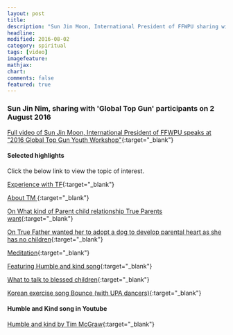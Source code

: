 ```yaml
---
layout: post
title:
description: "Sun Jin Moon, International President of FFWPU sharing with Global Top Gun participants"
headline: 
modified: 2016-08-02
category: spiritual
tags: [video]
imagefeature: 
mathjax: 
chart: 
comments: false
featured: true
---
```

### Sun Jin Nim, sharing with 'Global Top Gun' participants on 2 August 2016
  
[Full video of Sun Jin Moon, International President of FFWPU speaks  at "2016 Global Top Gun Youth Workshop"](https://vimeo.com/177675477){:target="_blank"}

#### Selected highlights    

Click the below link to view the topic of interest.

[Experience with TF](https://vimeo.com/177675477#t=53m1s){:target="_blank"}

[About TM ](https://vimeo.com/177675477#t=59m22s){:target="_blank"}

[On What kind of Parent child relationship True Parents want](https://vimeo.com/177675477#t=1h10m0s){:target="_blank"}

[On True Father wanted her to adopt a dog to develop parental heart as she has no children](https://vimeo.com/177675477#t=1h12m5s){:target="_blank"}

[Meditation](https://vimeo.com/177675477#t=1h22m11s){:target="_blank"}

[Featuring Humble and kind song](https://vimeo.com/177675477#t=1h34m1s){:target="_blank"}

[What to talk to blessed children](https://vimeo.com/177675477#t=1h38m33s){:target="_blank"}

[Korean exercise song Bounce (with UPA dancers)](https://vimeo.com/177675477#t=1h43m12s){:target="_blank"}


#### Humble and Kind song in Youtube

[Humble and kind by Tim McGraw](https://www.youtube.com/watch?v=awzNHuGqoMc){:target="_blank"}
   



 